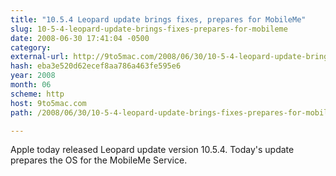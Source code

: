 ```yaml
---
title: "10.5.4 Leopard update brings fixes, prepares for MobileMe"
slug: 10-5-4-leopard-update-brings-fixes-prepares-for-mobileme
date: 2008-06-30 17:41:04 -0500
category: 
external-url: http://9to5mac.com/2008/06/30/10-5-4-leopard-update-brings-fixes-prepares-for-mobileme/
hash: eba3e520d62ecef8aa786a463fe595e6
year: 2008
month: 06
scheme: http
host: 9to5mac.com
path: /2008/06/30/10-5-4-leopard-update-brings-fixes-prepares-for-mobileme/

---
```


Apple today released Leopard update version 10.5.4. Today's update prepares the OS for the MobileMe Service.
